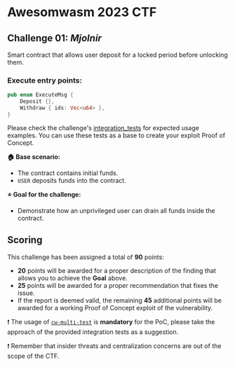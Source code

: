 # Awesomwasm 2023 CTF

## Challenge 01: *Mjolnir*

Smart contract that allows user deposit for a locked period before unlocking them.

### Execute entry points:
```rust
pub enum ExecuteMsg {
    Deposit {},
    Withdraw { ids: Vec<u64> },
}
```

Please check the challenge's [integration_tests](./src/integration_test.rs) for expected usage examples.
You can use these tests as a base to create your exploit Proof of Concept.

**:house: Base scenario:**
- The contract contains initial funds.
- `USER` deposits funds into the contract.

**:star: Goal for the challenge:**
- Demonstrate how an unprivileged user can drain all funds inside the contract.

## Scoring

This challenge has been assigned a total of **90** points:
- **20** points will be awarded for a proper description of the finding that allows you to achieve the **Goal** above.
- **25** points will be awarded for a proper recommendation that fixes the issue.
- If the report is deemed valid, the remaining **45** additional points will be awarded for a working Proof of Concept exploit of the vulnerability.

:exclamation: The usage of [`cw-multi-test`](https://github.com/CosmWasm/cw-multi-test) is **mandatory** for the PoC, please take the approach of the provided integration tests as a suggestion.

:exclamation: Remember that insider threats and centralization concerns are out of the scope of the CTF.
